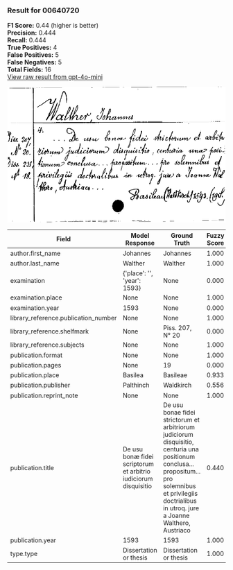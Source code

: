 ### Result for 00640720
**F1 Score:** 0.44 (higher is better)<br>**Precision:** 0.444<br>**Recall:** 0.444<br>**True Positives:** 4<br>**False Positives:** 5<br>**False Negatives:** 5<br>**Total Fields:** 16<br>[View raw result from gpt-4o-mini](https://github.com/RISE-UNIBAS/humanities_data_benchmark/blob/main/results/2025-09-02/T0164/request_T0164_00640720.json)

<img src="https://github.com/RISE-UNIBAS/humanities_data_benchmark/blob/main/benchmarks/zettelkatalog/images/00640720.jpg?raw=true" alt="00640720" width="600px">

| Field | Model Response | Ground Truth | Fuzzy Score | Match |
|-------|----------------|--------------|-------------|-------|
| author.first_name | Johannes | Johannes | 1.000 | ✅ |
| author.last_name | Walther | Walther | 1.000 | ✅ |
| examination | {'place': '', 'year': 1593} | None | 0.000 | ❌ |
| examination.place | None | None | 1.000 | ✅ |
| examination.year | 1593 | None | 0.000 | ❌ |
| library_reference.publication_number | None | None | 1.000 | ✅ |
| library_reference.shelfmark | None | Piss. 207, N° 20 | 0.000 | ❌ |
| library_reference.subjects | None | None | 1.000 | ✅ |
| publication.format | None | None | 1.000 | ✅ |
| publication.pages | None | 19 | 0.000 | ❌ |
| publication.place | Basilea | Basileae | 0.933 | ❌ |
| publication.publisher | Palthinch | Waldkirch | 0.556 | ❌ |
| publication.reprint_note | None | None | 1.000 | ✅ |
| publication.title | De usu bonæ fidei scriptorum et arbitrio iudiciorum disquisitio | De usu bonae fidei strictorum et arbitriorum judiciorum disquisitio, centuria una positionum conclusa... propositum... pro solemnibus et privilegiis doctrialibus in utroq. jure a Joanne Walthero, Austriaco | 0.440 | ❌ |
| publication.year | 1593 | 1593 | 1.000 | ✅ |
| type.type | Dissertation or thesis | Dissertation or thesis | 1.000 | ✅ |
